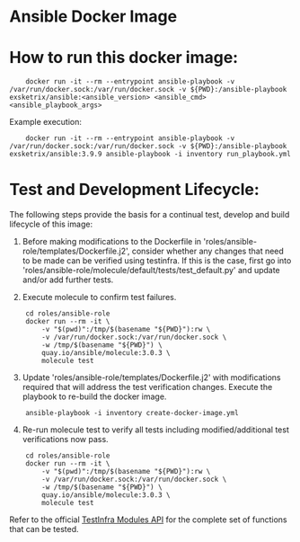 # Ansible Docker Image

# How to run this docker image:

```shell
    docker run -it --rm --entrypoint ansible-playbook -v /var/run/docker.sock:/var/run/docker.sock -v ${PWD}:/ansible-playbook exsketrix/ansible:<ansible_version> <ansible_cmd> <ansible_playbook_args>
```

Example execution:

```shell
    docker run -it --rm --entrypoint ansible-playbook -v /var/run/docker.sock:/var/run/docker.sock -v ${PWD}:/ansible-playbook exsketrix/ansible:3.9.9 ansible-playbook -i inventory run_playbook.yml
```

# Test and Development Lifecycle:

The following steps provide the basis for a continual test, develop and build lifecycle of this image:

1) Before making modifications to the Dockerfile in 'roles/ansible-role/templates/Dockerfile.j2', consider whether any changes that need to be made can be verified using testinfra. If this is the case, first go into 'roles/ansible-role/molecule/default/tests/test_default.py' and update and/or add further tests.

2) Execute molecule to confirm test failures.

```shell
    cd roles/ansible-role
    docker run --rm -it \
        -v "$(pwd)":/tmp/$(basename "${PWD}"):rw \
        -v /var/run/docker.sock:/var/run/docker.sock \
        -w /tmp/$(basename "${PWD}") \
        quay.io/ansible/molecule:3.0.3 \
        molecule test
```

3) Update 'roles/ansible-role/templates/Dockerfile.j2' with modifications required that will address the test verification changes. Execute the playbook to re-build the docker image.

```shell
    ansible-playbook -i inventory create-docker-image.yml
```

4) Re-run molecule test to verify all tests including modified/additional test verifications now pass.

```shell
    cd roles/ansible-role
    docker run --rm -it \
        -v "$(pwd)":/tmp/$(basename "${PWD}"):rw \
        -v /var/run/docker.sock:/var/run/docker.sock \
        -w /tmp/$(basename "${PWD}") \
        quay.io/ansible/molecule:3.0.3 \
        molecule test
```

Refer to the official [TestInfra Modules API](https://testinfra.readthedocs.io/en/latest/modules.html) for the complete set of functions that can be tested.